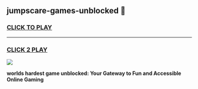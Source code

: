 
## jumpscare-games-unblocked 👋
<h3>
<a href="https://premium.freeplayer.one?title=jumpscare-games-unblocked&ref=14F">CLICK TO PLAY</a></h3>
<hr>

<h3>
<a href="https://premium.freeplayer.one?title=jumpscare-games-unblocked&ref=14F">CLICK 2 PLAY</a>
  
</h3>

<a href="https://premium.freeplayer.one?title=jumpscare-games-unblocked&ref=12F/"><img src="https://clearcache.store/games.png"></a>


**worlds hardest game unblocked: Your Gateway to Fun and Accessible Online Gaming**
